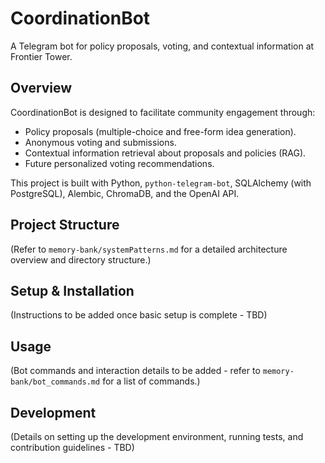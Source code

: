 # CoordinationBot

A Telegram bot for policy proposals, voting, and contextual information at Frontier Tower.

## Overview

CoordinationBot is designed to facilitate community engagement through:
- Policy proposals (multiple-choice and free-form idea generation).
- Anonymous voting and submissions.
- Contextual information retrieval about proposals and policies (RAG).
- Future personalized voting recommendations.

This project is built with Python, `python-telegram-bot`, SQLAlchemy (with PostgreSQL), Alembic, ChromaDB, and the OpenAI API.

## Project Structure

(Refer to `memory-bank/systemPatterns.md` for a detailed architecture overview and directory structure.)

## Setup & Installation

(Instructions to be added once basic setup is complete - TBD)

## Usage

(Bot commands and interaction details to be added - refer to `memory-bank/bot_commands.md` for a list of commands.)

## Development

(Details on setting up the development environment, running tests, and contribution guidelines - TBD) 